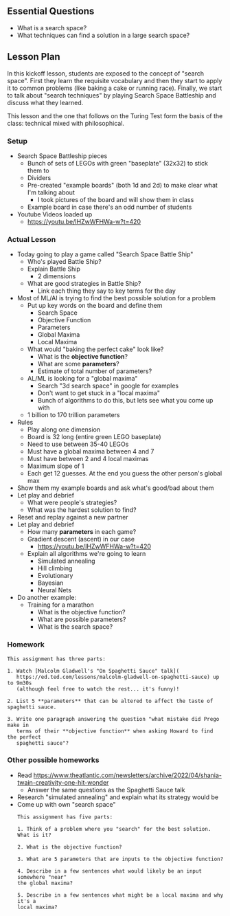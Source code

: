 ## Essential Questions

- What is a search space?
- What techniques can find a solution in a large search space?

## Lesson Plan

In this kickoff lesson, students are exposed to the concept of "search space".
First they learn the requisite vocabulary and then they start to apply it to
common problems (like baking a cake or running race). Finally, we start to talk
about "search techniques" by playing Search Space Battleship and discuss what
they learned.

This lesson and the one that follows on the Turing Test form the basis of the
class: technical mixed with philosophical.

### Setup

- Search Space Battleship pieces
    - Bunch of sets of LEGOs with green "baseplate" (32x32) to stick them to
    - Dividers
    - Pre-created "example boards" (both 1d and 2d) to make clear what I'm talking about
        - I took pictures of the board and will show them in class
    - Example board in case there's an odd number of students
- Youtube Videos loaded up
    - https://youtu.be/IHZwWFHWa-w?t=420

### Actual Lesson

- Today going to play a game called "Search Space Battle Ship"
    - Who's played Battle Ship?
    - Explain Battle Ship
        - 2 dimensions
    - What are good strategies in Battle Ship?
        - Link each thing they say to key terms for the day
- Most of ML/AI is trying to find the best possible solution for a problem
    - Put up key words on the board and define them
        - Search Space
        - Objective Function
        - Parameters
        - Global Maxima
        - Local Maxima
    - What would "baking the perfect cake" look like?
        - What is the **objective function**?
        - What are some **parameters**?
        - Estimate of total number of parameters?
    - AL/ML is looking for a "global maxima"
        - Search "3d search space" in google for examples
        - Don't want to get stuck in a "local maxima"
        - Bunch of algorithms to do this, but lets see what you come up with
    - 1 billion to 170 trillion parameters
- Rules
    - Play along one dimension
    - Board is 32 long (entire green LEGO baseplate)
    - Need to use between 35-40 LEGOs
    - Must have a global maxima between 4 and 7
    - Must have between 2 and 4 local maximas
    - Maximum slope of 1
    - Each get 12 guesses. At the end you guess the other person's global max
- Show them my example boards and ask what's good/bad about them
- Let play and debrief
    - What were people's strategies?
    - What was the hardest solution to find?
- Reset and replay against a new partner
- Let play and debrief
    - How many **parameters** in each game?
    - Gradient descent (ascent) in our case
        - https://youtu.be/IHZwWFHWa-w?t=420
    - Explain all algorithms we're going to learn
        - Simulated annealing
        - Hill climbing
        - Evolutionary
        - Bayesian
        - Neural Nets
- Do another example:
    - Training for a marathon
        - What is the objective function?
        - What are possible parameters?
        - What is the search space?

### Homework

```
This assignment has three parts:

1. Watch [Malcolm Gladwell's "On Spaghetti Sauce" talk](
   https://ed.ted.com/lessons/malcolm-gladwell-on-spaghetti-sauce) up to 9m30s
   (although feel free to watch the rest... it's funny)!

2. List 5 **parameters** that can be altered to affect the taste of spaghetti sauce.

3. Write one paragraph answering the question "what mistake did Prego make in
   terms of their **objective function** when asking Howard to find the perfect
   spaghetti sauce"?
```

### Other possible homeworks

- Read https://www.theatlantic.com/newsletters/archive/2022/04/shania-twain-creativity-one-hit-wonder
    - Answer the same questions as the Spaghetti Sauce talk
- Research "simulated annealing" and explain what its strategy would be
- Come up with own "search space"
    ```
    This assignment has five parts:

    1. Think of a problem where you "search" for the best solution. What is it?

    2. What is the objective function?

    3. What are 5 parameters that are inputs to the objective function?

    4. Describe in a few sentences what would likely be an input somewhere "near"
    the global maxima?

    5. Describe in a few sentences what might be a local maxima and why it's a
    local maxima?
    ```